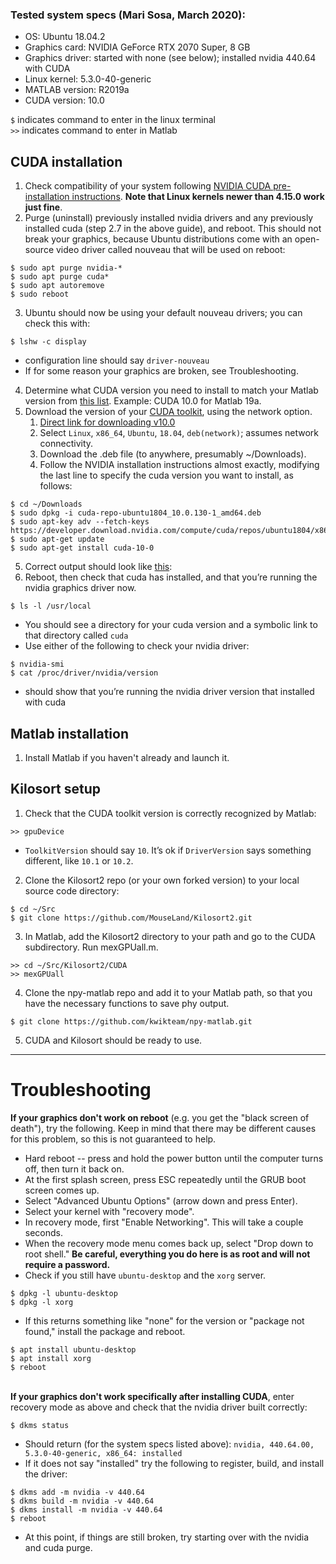 ### Tested system specs (Mari Sosa, March 2020):
* OS: Ubuntu 18.04.2
* Graphics card: NVIDIA GeForce RTX 2070 Super, 8 GB
* Graphics driver: started with none (see below); installed nvidia 440.64 with CUDA
* Linux kernel: 5.3.0-40-generic
* MATLAB version: R2019a
* CUDA version: 10.0

`$` indicates command to enter in the linux terminal \
`>>` indicates command to enter in Matlab

## CUDA installation

1. Check compatibility of your system following [NVIDIA CUDA pre-installation instructions](https://docs.nvidia.com/cuda/cuda-installation-guide-linux/index.html#abstract). **Note that Linux kernels newer than 4.15.0 work just fine**. 
2. Purge (uninstall) previously installed nvidia drivers and any previously installed cuda (step 2.7 in the above guide), and reboot.  This should not break your graphics, because Ubuntu distributions come with an open-source video driver called nouveau that will be used on reboot:
```
$ sudo apt purge nvidia-*
$ sudo apt purge cuda*
$ sudo apt autoremove
$ sudo reboot
```
3. Ubuntu should now be using your default nouveau drivers; you can check this with:
```
$ lshw -c display
```
  * configuration line should say `driver-nouveau`
  * If for some reason your graphics are broken, see Troubleshooting.
4. Determine what CUDA version you need to install to match your Matlab version from [this list](https://www.mathworks.com/help/parallel-computing/gpu-support-by-release.html;jsessionid=9b9a3c1f879079e0c083ef7d0c5f).  Example: CUDA 10.0 for Matlab 19a.
5. Download the version of your [CUDA toolkit](https://developer.nvidia.com/cuda-toolkit-archive), using the network option. 
    1. [Direct link for downloading v10.0](https://developer.nvidia.com/cuda-10.0-download-archive?target_os=Linux&target_arch=x86_64&target_distro=Ubuntu&target_version=1804&target_type=debnetwork)
    2. Select `Linux`, `x86_64`, `Ubuntu`, `18.04`, `deb(network)`; assumes network connectivity.
    3. Download the .deb file (to anywhere, presumably ~/Downloads).
    4. Follow the NVIDIA installation instructions almost exactly, modifying the last line to specify the cuda version you want to install, as follows:
```
$ cd ~/Downloads
$ sudo dpkg -i cuda-repo-ubuntu1804_10.0.130-1_amd64.deb
$ sudo apt-key adv --fetch-keys https://developer.download.nvidia.com/compute/cuda/repos/ubuntu1804/x86_64/7fa2af80.pub
$ sudo apt-get update
$ sudo apt-get install cuda-10-0
```
5. Correct output should look like [this](https://github.com/GiocomoLab/labWiki/blob/master/cuda-10-0_install_output.txt): 
6. Reboot, then check that cuda has installed, and that you’re running the nvidia graphics driver now.
```
$ ls -l /usr/local
```
  * You should see a directory for your cuda version and a symbolic link to that directory called `cuda`
  * Use either of the following to check your nvidia driver:
```
$ nvidia-smi
$ cat /proc/driver/nvidia/version
```
  * should show that you’re running the nvidia driver version that installed with cuda

## Matlab installation
1. Install Matlab if you haven't already and launch it.

## Kilosort setup 
1. Check that the CUDA toolkit version is correctly recognized by Matlab:
```
>> gpuDevice
```
  * `ToolkitVersion` should say `10`.  It’s ok if `DriverVersion` says something different, like `10.1` or `10.2`.
2. Clone the Kilosort2 repo (or your own forked version) to your local source code directory:
```
$ cd ~/Src
$ git clone https://github.com/MouseLand/Kilosort2.git
```
3. In Matlab, add the Kilosort2 directory to your path and go to the CUDA subdirectory. Run mexGPUall.m.
```
>> cd ~/Src/Kilosort2/CUDA
>> mexGPUall
```
4. Clone the npy-matlab repo and add it to your Matlab path, so that you have the necessary functions to save phy output.
```
$ git clone https://github.com/kwikteam/npy-matlab.git
```
5. CUDA and Kilosort should be ready to use.  

***

# Troubleshooting
**If your graphics don't work on reboot** (e.g. you get the "black screen of death"), try the following.  Keep in mind that there may be different causes for this problem, so this is not guaranteed to help.
* Hard reboot -- press and hold the power button until the computer turns off, then turn it back on.
* At the first splash screen, press ESC repeatedly until the GRUB boot screen comes up.
* Select "Advanced Ubuntu Options" (arrow down and press Enter).
* Select your kernel with "recovery mode".
* In recovery mode, first "Enable Networking". This will take a couple seconds.
* When the recovery mode menu comes back up, select "Drop down to root shell." **Be careful, everything you do here is as root and will not require a password.**
* Check if you still have `ubuntu-desktop` and the `xorg` server.
```
$ dpkg -l ubuntu-desktop
$ dpkg -l xorg
```
* If this returns something like "none" for the version or "package not found," install the package and reboot.
```
$ apt install ubuntu-desktop
$ apt install xorg
$ reboot
```

  \
**If your graphics don't work specifically after installing CUDA**, enter recovery mode as above and check that the nvidia driver built correctly:
```
$ dkms status
```
* Should return (for the system specs listed above): `nvidia, 440.64.00, 5.3.0-40-generic, x86_64: installed`
* If it does not say "installed" try the following to register, build, and install the driver:
```
$ dkms add -m nvidia -v 440.64
$ dkms build -m nvidia -v 440.64
$ dkms install -m nvidia -v 440.64
$ reboot
```
* At this point, if things are still broken, try starting over with the nvidia and cuda purge.
